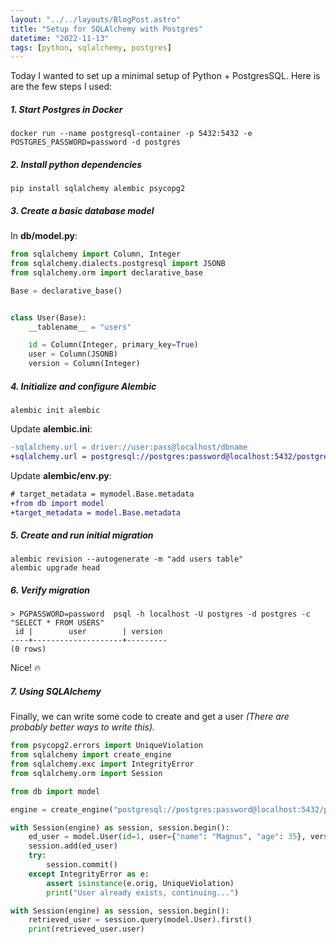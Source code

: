 ```yaml
---
layout: "../../layouts/BlogPost.astro"
title: "Setup for SQLAlchemy with Postgres"
datetime: "2022-11-13"
tags: [python, sqlalchemy, postgres]
---
```


Today I wanted to set up a minimal setup of Python + PostgresSQL. Here is are the few steps I used: 

##### 1. Start Postgres in Docker
```
docker run --name postgresql-container -p 5432:5432 -e POSTGRES_PASSWORD=password -d postgres
```

##### 2. Install python dependencies
```
pip install sqlalchemy alembic psycopg2
```

##### 3. Create a basic database model

In **db/model.py**:

```py
from sqlalchemy import Column, Integer
from sqlalchemy.dialects.postgresql import JSONB
from sqlalchemy.orm import declarative_base

Base = declarative_base()


class User(Base):
    __tablename__ = "users"

    id = Column(Integer, primary_key=True)
    user = Column(JSONB)
    version = Column(Integer)
```

##### 4. Initialize and configure Alembic

```
alembic init alembic
```

Update **alembic.ini**:
```diff
-sqlalchemy.url = driver://user:pass@localhost/dbname
+sqlalchemy.url = postgresql://postgres:password@localhost:5432/postgres
```

Update **alembic/env.py**:
```diff
# target_metadata = mymodel.Base.metadata
+from db import model
+target_metadata = model.Base.metadata
```

##### 5. Create and run initial migration

```
alembic revision --autogenerate -m "add users table"
alembic upgrade head
```

##### 6. Verify migration
```
> PGPASSWORD=password  psql -h localhost -U postgres -d postgres -c "SELECT * FROM USERS"
 id |        user        | version
----+--------------------+---------
(0 rows)
```

Nice! 🔥

##### 7. Using SQLAlchemy

Finally, we can write some code to create and get a user _(There are probably better ways to write this)._

```python
from psycopg2.errors import UniqueViolation
from sqlalchemy import create_engine
from sqlalchemy.exc import IntegrityError
from sqlalchemy.orm import Session

from db import model

engine = create_engine("postgresql://postgres:password@localhost:5432/postgres")

with Session(engine) as session, session.begin():
    ed_user = model.User(id=1, user={"name": "Magnus", "age": 35}, version=1)
    session.add(ed_user)
    try:
        session.commit()
    except IntegrityError as e:
        assert isinstance(e.orig, UniqueViolation)
        print("User already exists, continuing...")

with Session(engine) as session, session.begin():
    retrieved_user = session.query(model.User).first()
    print(retrieved_user.user)
```
